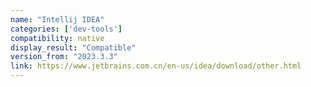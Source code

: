 ```yaml
---
name: "Intellij IDEA"
categories: ['dev-tools']
compatibility: native
display_result: "Compatible"
version_from: "2023.3.3"
link: https://www.jetbrains.com.cn/en-us/idea/download/other.html
---
```


